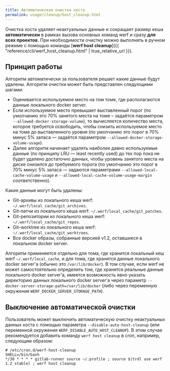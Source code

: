 ```yaml
---
title: Автоматическая очистка хоста
permalink: usage/cleanup/host_cleanup.html
---
```


Очистка хоста удаляет неактуальных данные и сокращает размер кеша **автоматически** в рамках вызова основных команд werf и сразу **для всех проектов**. При необходимости очистку можно выполнять в ручном режиме с помощью команды [**werf host cleanup**]({{ "reference/cli/werf_host_cleanup.html" | true_relative_url }}).

## Принцип работы

Алгоритм автоматически за пользователя решает какие данные будут удалены. Алгоритм очистки может быть представлен следующими шагами:

- Оценивается используемое место на том томе, где располагаются данные локального docker server.
- Если используемое место превышает выставленный порог (по умолчанию это 70% занятого места на томе – задаётся параметром `--allowed-docker-storage-volume`), то вычисляется количество места, которое требуется освободить, чтобы снизить используемое место на томе до выставленного уровня (по умолчанию это порог в 70% минус 5% запаса — задаётся параметром `--allowed-docker-storage-volume-usage`).
- Далее алгоритм начинает удалять наиболее давно используемые данные (по принципу LRU — least recently used) до тех пор пока не будет удалено достаточно данных, чтобы уровень занятого места на диске снизился до требуемого порога (по умолчанию это порог в 70% минус 5% запаса — задаются параметрами `--allowed-local-cache-volume-usage` и `--allowed-local-cache-volume-usage-margin` соответственно).

Какие данные могут быть удалены:
- Git-архивы из локального кеша werf: `~/.werf/local_cache/git_archives`.
- Git-патчи из локального кеша werf: `~/.werf/local_cache/git_patches`.
- Git-репозитории из локального кеша werf: `~/.werf/local_cache/git_repos`.
- Git-worktree из локального кеша werf: `~/.werf/local_cache/git_worktrees`.
- Все docker образы, собранные версией v1.2, оставшиеся в локальном docker server.

Алгоритм применяется отдельно для тома, где хранится локальный кеш werf `~/.werf/local_cache`, и для тома, где хранятся данные локального docker server'а (обычно это `/var/lib/docker`). В том случае, если werf не может самостоятельно определить том, где хранятся реальные данные локального docker server'а, имеется возможность явно указать директорию данных локального docker server'а через параметр `--docker-server-storage-path=/var/lib/docker` (либо через переменную окружения `WERF_DOCKER_SERVER_STORAGE_PATH`).

## Выключение автоматической очистки

Пользователь может выключить автоматическую очистку неактуальных данных хоста с помощью параметра `--disable-auto-host-cleanup` (или переменной окружения `WERF_DISABLE_AUTO_HOST_CLEANUP`). В этом случае рекомендуется добавить команду `werf host cleanup` в cron, например, следующим образом:

```shell
# /etc/cron.d/werf-host-cleanup
SHELL=/bin/bash
*/30 * * * * gitlab-runner source ~/.profile ; source $(trdl use werf 1.2 stable) ; werf host cleanup
```
